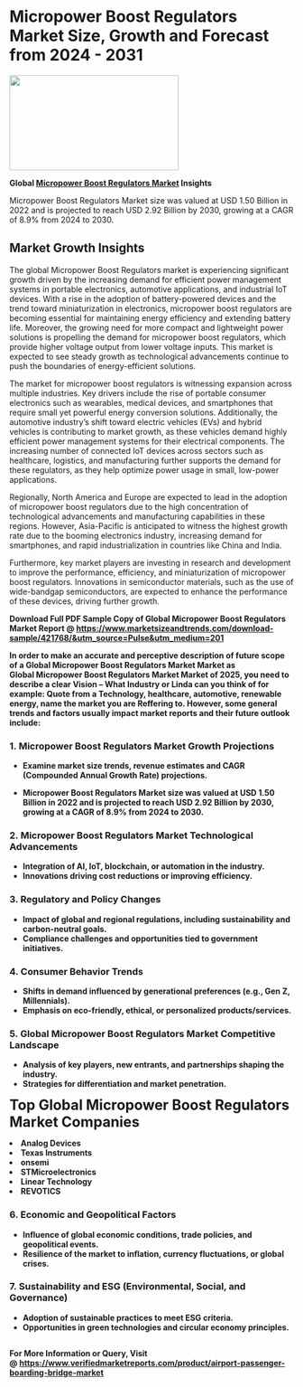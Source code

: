 <H1>Micropower Boost Regulators Market Size, Growth and Forecast from 2024 - 2031</H1><img class="aligncenter size-medium wp-image-584254" src="https://thirdeyenews.in/wp-content/uploads/2024/09/Global-Market-Research-300x168.jpeg" alt="" width="300" height="168" /><p><strong>Global&nbsp;<a href="https://www.marketsizeandtrends.com/download-sample/421768/&amp;utm_source=Pulse&amp;utm_medium=201">Micropower Boost Regulators Market</a> Insights</strong></p><p>Micropower Boost Regulators Market size was valued at USD 1.50 Billion in 2022 and is projected to reach USD 2.92 Billion by 2030, growing at a CAGR of 8.9% from 2024 to 2030.</p><p><h2>Market Growth Insights</h2> <p>The global Micropower Boost Regulators market is experiencing significant growth driven by the increasing demand for efficient power management systems in portable electronics, automotive applications, and industrial IoT devices. With a rise in the adoption of battery-powered devices and the trend toward miniaturization in electronics, micropower boost regulators are becoming essential for maintaining energy efficiency and extending battery life. Moreover, the growing need for more compact and lightweight power solutions is propelling the demand for micropower boost regulators, which provide higher voltage output from lower voltage inputs. This market is expected to see steady growth as technological advancements continue to push the boundaries of energy-efficient solutions.</p> <p><strong></strong></p> <p>The market for micropower boost regulators is witnessing expansion across multiple industries. Key drivers include the rise of portable consumer electronics such as wearables, medical devices, and smartphones that require small yet powerful energy conversion solutions. Additionally, the automotive industry’s shift toward electric vehicles (EVs) and hybrid vehicles is contributing to market growth, as these vehicles demand highly efficient power management systems for their electrical components. The increasing number of connected IoT devices across sectors such as healthcare, logistics, and manufacturing further supports the demand for these regulators, as they help optimize power usage in small, low-power applications.</p> <p>Regionally, North America and Europe are expected to lead in the adoption of micropower boost regulators due to the high concentration of technological advancements and manufacturing capabilities in these regions. However, Asia-Pacific is anticipated to witness the highest growth rate due to the booming electronics industry, increasing demand for smartphones, and rapid industrialization in countries like China and India.</p> <p>Furthermore, key market players are investing in research and development to improve the performance, efficiency, and miniaturization of micropower boost regulators. Innovations in semiconductor materials, such as the use of wide-bandgap semiconductors, are expected to enhance the performance of these devices, driving further growth.</p> <p><strong></p><p><span class=""><strong>Download Full PDF Sample Copy of Global Micropower Boost Regulators Market Report</strong> @ <a href="https://www.marketsizeandtrends.com/download-sample/421768/&amp;utm_source=Pulse&amp;utm_medium=201" target="_blank">https://www.marketsizeandtrends.com/download-sample/421768/&amp;utm_source=Pulse&amp;utm_medium=201</a></span></p><p>In order to make an accurate and perceptive description of future scope of a Global&nbsp;Micropower Boost Regulators Market Market as Global&nbsp;Micropower Boost Regulators Market Market of 2025, you need to describe a clear Vision &ndash; What Industry or Linda can you think of for example: Quote from a Technology, healthcare, automotive, renewable energy, name the market you are Reffering to. However, some general trends and factors usually impact market reports and their future outlook include:</p><h3>1.&nbsp;<strong>Micropower Boost Regulators Market Growth Projections</strong></h3><ul><li>Examine market size trends, revenue estimates and CAGR (Compounded Annual Growth Rate) projections.</li><li><p>Micropower Boost Regulators Market size was valued at USD 1.50 Billion in 2022 and is projected to reach USD 2.92 Billion by 2030, growing at a CAGR of 8.9% from 2024 to 2030.</p></li></ul><h3>2.&nbsp;<strong>Micropower Boost Regulators Market Technological Advancements</strong></h3><ul><li>Integration of AI, IoT, blockchain, or automation in the industry.</li><li>Innovations driving cost reductions or improving efficiency.</li></ul><h3>3.&nbsp;<strong>Regulatory and Policy Changes</strong></h3><ul><li>Impact of global and regional regulations, including sustainability and carbon-neutral goals.</li><li>Compliance challenges and opportunities tied to government initiatives.</li></ul><h3>4.&nbsp;<strong>Consumer Behavior Trends</strong></h3><ul><li>Shifts in demand influenced by generational preferences (e.g., Gen Z, Millennials).</li><li>Emphasis on eco-friendly, ethical, or personalized products/services.</li></ul><h3>5.&nbsp;<strong>Global Micropower Boost Regulators Market Competitive Landscape</strong></h3><ul><li>Analysis of key players, new entrants, and partnerships shaping the industry.</li><li>Strategies for differentiation and market penetration.</li></ul><p data-pm-slice="1 1 []"><span style="color: inherit; font-family: inherit; font-size: 25px;">Top Global Micropower Boost Regulators Market Companies</span></p><div class="" data-test-id=""><p><li>Analog Devices</li><li> Texas Instruments</li><li> onsemi</li><li> STMicroelectronics</li><li> Linear Technology</li><li> REVOTICS</li></p></div><h3>6.&nbsp;<strong>Economic and Geopolitical Factors</strong></h3><ul><li>Influence of global economic conditions, trade policies, and geopolitical events.</li><li>Resilience of the market to inflation, currency fluctuations, or global crises.</li></ul><h3>7.&nbsp;<strong>Sustainability and ESG (Environmental, Social, and Governance)</strong></h3><ul><li>Adoption of sustainable practices to meet ESG criteria.</li><li>Opportunities in green technologies and circular economy principles.</li></ul><h2><strong style="font-size: 14px;">For More Information or Query, Visit @&nbsp;</strong><a style="background-color: #ffffff; font-size: 14px;" href="https://www.marketsizeandtrends.com/report/micropower-boost-regulators-market/" target="_blank">https://www.verifiedmarketreports.com/product/airport-passenger-boarding-bridge-market</a></h2>